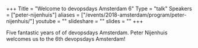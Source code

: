 +++
Title = "Welcome to devopsdays Amsterdam 6"
Type = "talk"
Speakers = ["peter-nijenhuis"]
aliases = ["/events/2018-amsterdam/program/peter-nijenhuis/"]
youtube = ""
slideshare = ""
slides = ""
+++

Five fantastic years of of devopsdays Amsterdam. Peter Nijenhuis welcomes us to the 6th devopsdays Amsterdam!
